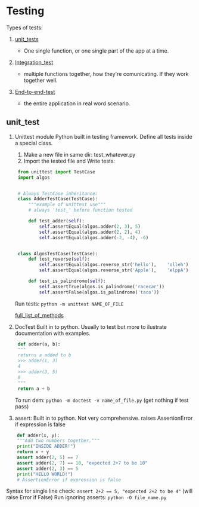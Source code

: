 # Testing

Types of tests:

1. [unit_tests](##unit_test)
   - One single function, or one single part of the app at a time.
2. [Integration_test](##Integration_test)
   - multiple functions together, how they're comunicating. If they work together well.
3. [End-to-end-test](##End-to-end-test)

   - the entire application in real word scenario.

## unit_test

1. Unittest module
   Python built in testing framework.
   Define all tests inside a special class.

   1. Make a new file in same dir: test_whatever.py
   2. Import the tested file and Write tests:

   ```python
    from unittest import TestCase
    import algos


    # Always TestCase inheritance:
    class AdderTestCase(TestCase):
        """example of unittest use"""
        # always 'test_' before function tested

        def test_adder(self):
            self.assertEqual(algos.adder(2, 3), 5)
            self.assertEqual(algos.adder(2, 2), 4)
            self.assertEqual(algos.adder(-2, -4), -6)


    class AlgosTestCase(TestCase):
        def test_reverse(self):
            self.assertEqual(algos.reverse_str('hello'),    'olleh')
            self.assertEqual(algos.reverse_str('Apple'),    'elppA')

        def test_is_palindrome(self):
            self.assertTrue(algos.is_palindrome('racecar'))
            self.assertFalse(algos.is_palindrome('taco'))
   ```

   Run tests: `python -m unittest NAME_OF_FILE`

   [full_list_of_methods](https://docs.python.org/3/library/unittest.html?highlight=assertequal#unittest.TestCase.assertEqual)

2. DocTest
   Built in to python. Usually to test but more to ilustrate documentation with examples.

   ```python
    def adder(a, b):
    """
    returns a added to b
    >>> adder(1, 3)
    4
    >>> adder(3, 5)
    8
    """
    return a + b
   ```

   To run dem: `python -m doctest -v name_of_file.py`
   (get nothing if test pass)

3. assert:
   Built in to python. Not very comprehensive.
   raises AssertionError if expression is false

```python
    def adder(x, y):
    """Add two numbers together."""
    print("INSIDE ADDER!")
    return x + y
    assert adder(2, 5) == 7
    assert adder(2, 7) == 10, "expected 2+7 to be 10"
    assert adder(2, 3) == 5
    print("HELLO WORLD!")
    # AssertionError if expression is false
```

Syntax for single line check: `assert 2+2 == 5, "expected 2+2 to be 4"` (will raise Error if False)
Run ignoring asserts: `python -O file_name.py`
